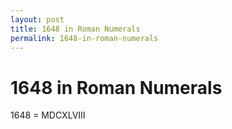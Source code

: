 ```yaml
---
layout: post
title: 1648 in Roman Numerals
permalink: 1648-in-roman-numerals
---
```


# 1648 in Roman Numerals

1648 = MDCXLVIII

